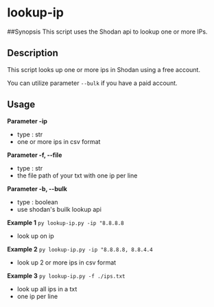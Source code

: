 # lookup-ip

##Synopsis
This script uses the Shodan api to lookup one or more IPs.

## Description
This script looks up one or more ips in Shodan using a free account.

You can utilize parameter `--bulk` if you have a paid account.

## Usage

**Parameter -ip**
- type : str
- one or more ips in csv format

**Parameter -f, --file**
- type : str
- the file path of your txt with one ip per line

**Parameter -b, --bulk**
- type : boolean
- use shodan's builk lookup api

**Example 1**
`py lookup-ip.py -ip "8.8.8.8`

- look up on ip

**Example 2**
`py lookup-ip.py -ip "8.8.8.8, 8.8.4.4`

- look up 2 or more ips in csv format

**Example 3**
`py lookup-ip.py -f ./ips.txt`

- look up all ips in a txt
- one ip per line
